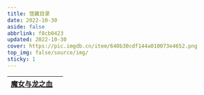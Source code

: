 ```yaml
---
title: 馆藏目录
date: 2022-10-30
aside: false
abbrlink: f8cb0423
updated: 2022-10-30
cover: https://pic.imgdb.cn/item/640b30cdf144a010073e4652.png
top_img: false/source/img/
sticky: 1
---
```


| [魔女与龙之血](https://arrietty-fly.github.io/魔女与龙之血) |      |
| :--: | ---- |

